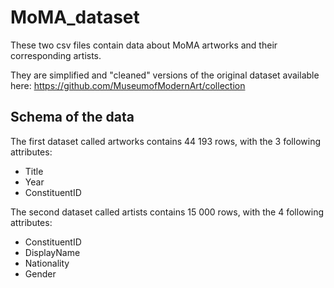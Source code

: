 # MoMA_dataset

These two csv files contain data about MoMA artworks and their corresponding artists.

They are simplified and "cleaned" versions of the original dataset available here: https://github.com/MuseumofModernArt/collection

## Schema of the data

The first dataset called artworks contains 44 193 rows, with the 3 following attributes:
  - Title
  - Year
  - ConstituentID
 
The second dataset called artists contains 15 000 rows, with the 4 following attributes:
  - ConstituentID
  - DisplayName
  - Nationality
  - Gender
  
  
 
